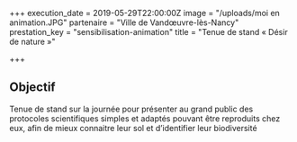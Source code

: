 +++
execution_date = 2019-05-29T22:00:00Z
image = "/uploads/moi en animation.JPG"
partenaire = "Ville de Vandœuvre-lès-Nancy"
prestation_key = "sensibilisation-animation"
title = "Tenue de stand « Désir de nature »"

+++
## Objectif 

Tenue de stand sur la journée pour présenter au grand public des protocoles scientifiques simples et adaptés pouvant être reproduits chez eux, afin de mieux connaitre leur sol et d’identifier leur biodiversité